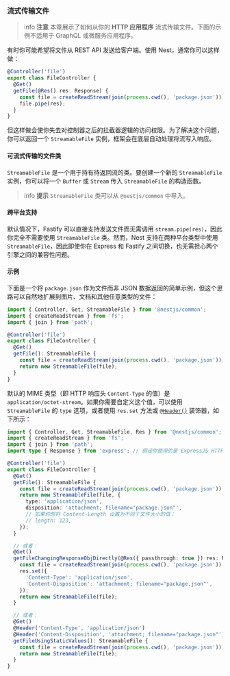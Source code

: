 ### 流式传输文件

> info **注意** 本章展示了如何从你的 **HTTP 应用程序** 流式传输文件。下面的示例不适用于 GraphQL 或微服务应用程序。

有时你可能希望将文件从 REST API 发送给客户端。使用 Nest，通常你可以这样做：

```ts
@Controller('file')
export class FileController {
  @Get()
  getFile(@Res() res: Response) {
    const file = createReadStream(join(process.cwd(), 'package.json'));
    file.pipe(res);
  }
}
```

但这样做会使你失去对控制器之后的拦截器逻辑的访问权限。为了解决这个问题，你可以返回一个 `StreamableFile` 实例，框架会在底层自动处理将流写入响应。

#### 可流式传输的文件类

`StreamableFile` 是一个用于持有待返回流的类。要创建一个新的 `StreamableFile` 实例，你可以将一个 `Buffer` 或 `Stream` 传入 `StreamableFile` 的构造函数。

> info **提示** `StreamableFile` 类可以从 `@nestjs/common` 中导入。

#### 跨平台支持

默认情况下，Fastify 可以直接支持发送文件而无需调用 `stream.pipe(res)`，因此你完全不需要使用 `StreamableFile` 类。然而，Nest 支持在两种平台类型中使用 `StreamableFile`，因此即使你在 Express 和 Fastify 之间切换，也无需担心两个引擎之间的兼容性问题。

#### 示例

下面是一个将 `package.json` 作为文件而非 JSON 数据返回的简单示例，但这个思路可以自然地扩展到图片、文档和其他任意类型的文件：

```ts
import { Controller, Get, StreamableFile } from '@nestjs/common';
import { createReadStream } from 'fs';
import { join } from 'path';

@Controller('file')
export class FileController {
  @Get()
  getFile(): StreamableFile {
    const file = createReadStream(join(process.cwd(), 'package.json'));
    return new StreamableFile(file);
  }
}
```

默认的 MIME 类型（即 HTTP 响应头 `Content-Type` 的值）是 `application/octet-stream`。如果你需要自定义这个值，可以使用 `StreamableFile` 的 `type` 选项，或者使用 `res.set` 方法或 [`@Header()`](/controllers#response-headers) 装饰器，如下所示：

```ts
import { Controller, Get, StreamableFile, Res } from '@nestjs/common';
import { createReadStream } from 'fs';
import { join } from 'path';
import type { Response } from 'express'; // 假设你使用的是 ExpressJS HTTP 适配器

@Controller('file')
export class FileController {
  @Get()
  getFile(): StreamableFile {
    const file = createReadStream(join(process.cwd(), 'package.json'));
    return new StreamableFile(file, {
      type: 'application/json',
      disposition: 'attachment; filename="package.json"',
      // 如果你想将 Content-Length 设置为不同于文件大小的值：
      // length: 123,
    });
  }

  // 或者：
  @Get()
  getFileChangingResponseObjDirectly(@Res({ passthrough: true }) res: Response): StreamableFile {
    const file = createReadStream(join(process.cwd(), 'package.json'));
    res.set({
      'Content-Type': 'application/json',
      'Content-Disposition': 'attachment; filename="package.json"',
    });
    return new StreamableFile(file);
  }

  // 或者：
  @Get()
  @Header('Content-Type', 'application/json')
  @Header('Content-Disposition', 'attachment; filename="package.json"')
  getFileUsingStaticValues(): StreamableFile {
    const file = createReadStream(join(process.cwd(), 'package.json'));
    return new StreamableFile(file);
  }  
}
```